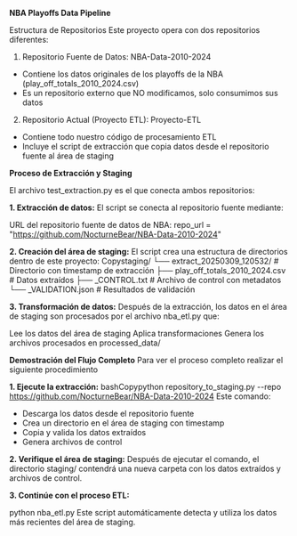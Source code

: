 **NBA Playoffs Data Pipeline**

Estructura de Repositorios
Este proyecto opera con dos repositorios diferentes:

1. Repositorio Fuente de Datos: NBA-Data-2010-2024

- Contiene los datos originales de los playoffs de la NBA (play_off_totals_2010_2024.csv)
- Es un repositorio externo que NO modificamos, solo consumimos sus datos


2. Repositorio Actual (Proyecto ETL): Proyecto-ETL

- Contiene todo nuestro código de procesamiento ETL
- Incluye el script de extracción que copia datos desde el repositorio fuente al área de staging



**Proceso de Extracción y Staging**

El archivo test_extraction.py es el que conecta ambos repositorios:

**1. Extracción de datos:** El script se conecta al repositorio fuente mediante:

URL del repositorio fuente de datos de NBA:
repo_url = "https://github.com/NocturneBear/NBA-Data-2010-2024"

**2. Creación del área de staging:** El script crea una estructura de directorios dentro de este proyecto:
Copystaging/
└── extract_20250309_120532/      # Directorio con timestamp de extracción
    ├── play_off_totals_2010_2024.csv  # Datos extraídos
    ├── _CONTROL.txt               # Archivo de control con metadatos
    └── _VALIDATION.json           # Resultados de validación

**3. Transformación de datos:**  Después de la extracción, los datos en el área de staging son procesados por el archivo nba_etl.py que:

Lee los datos del área de staging
Aplica transformaciones
Genera los archivos procesados en processed_data/



**Demostración del Flujo Completo**
Para ver el proceso completo realizar el siguiente procedimiento

**1. Ejecute la extracción:**
bashCopypython repository_to_staging.py --repo https://github.com/NocturneBear/NBA-Data-2010-2024
Este comando:

- Descarga los datos desde el repositorio fuente
- Crea un directorio en el área de staging con timestamp
- Copia y valida los datos extraídos
- Genera archivos de control


**2. Verifique el área de staging:**
Después de ejecutar el comando, el directorio staging/ contendrá una nueva carpeta con los datos extraídos y archivos de control.


**3. Continúe con el proceso ETL:**

python nba_etl.py
Este script automáticamente detecta y utiliza los datos más recientes del área de staging.


